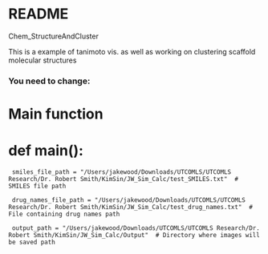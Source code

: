 # README

Chem_StructureAndCluster


This is a example of tanimoto vis. as well as working on clustering scaffold molecular structures


### You need to change: 

# Main function

# def main():
     smiles_file_path = "/Users/jakewood/Downloads/UTCOMLS/UTCOMLS Research/Dr. Robert Smith/KimSin/JW_Sim_Calc/test_SMILES.txt"  # SMILES file path
  
     drug_names_file_path = "/Users/jakewood/Downloads/UTCOMLS/UTCOMLS Research/Dr. Robert Smith/KimSin/JW_Sim_Calc/test_drug_names.txt"  # File containing drug names path
  
     output_path = "/Users/jakewood/Downloads/UTCOMLS/UTCOMLS Research/Dr. Robert Smith/KimSin/JW_Sim_Calc/Output"  # Directory where images will be saved path